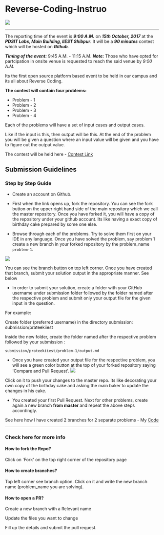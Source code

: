 # Reverse-Coding-Instruo


![](https://raw.githubusercontent.com/Shibpur-Open-Source-Community/Reverse-Coding-Instruo/master/reverse%20coding-01.png)


-----------------------------------------------------------------------

The reporting time of the event is _**9:00 A.M.**_ on _**15th October, 2017**_ at the _**PDSIT Labs, Main Building, IIEST Shibpur**_. It will be a _**90 minutes**_ contest which will be hosted on _**Github**_.

_**Timing of the event:**_ 9:45 A.M. - 11:15 A.M.
_**Note:**_ Those who have opted for partcipation in onsite venue is requested to reach the said venue by _9:00 A.M._

Its the first open source platform based event to be held in our campus and its all about Reverse Coding. 

**The contest will contain four problems:**

* Problem - 1
* Problem - 2
* Problem - 3
* Problem - 4

Each of the problems will have a set of input cases and output cases. 
  
Like if the input is this, then output will be this. 
At the end of the problem you will be given a question where an input value will be given and you have to figure out the output value.


The contest will be held here - [Contest Link](https://github.com/prateekiiest/Reverse-Coding)

## Submission Guidelines

### Step by Step Guide

* Create an account on Github.

* First when the link opens up, fork the repository. You can see the fork button on the upper right hand side of the main repository   which we call the master repository. Once you have forked it, you will have a copy of the repository under your github account. Its like having a exact copy of  birthday cake prepared by some one else.

* Browse through each of the problems. Try to solve them first on your IDE in any language. Once you have solved the problem, say problem 1 create a new branch in your forked repository by the problem_name `problem-1`. 

![](https://raw.githubusercontent.com/Shibpur-Open-Source-Community/Reverse-Coding-Instruo/master/Screenshot%202017-10-13%2008.20.05%20(2).png)

You can see the branch button on top left corner. Once you have created that branch, submit your solution output in the appropriate manner. See below

* In order to submit your solution, create a folder with your GitHub username under submission folder followed by the folder named after the respective problem and submit only your output file for the given input in the question.

For example:

Create folder (preferred username) in the directory submission: submission/prateekiiest

Inside the new folder, create the folder named after the respective problem followed by your submission : 

`submission/prateekiiest/problem-1/output.md`



* Once you have created your output file for the respective problem, you will see a green color button at the top of your forked repository saying 'Compare and Pull Request'.
![](https://raw.githubusercontent.com/Shibpur-Open-Source-Community/Reverse-Coding-Instruo/master/Screenshot%202017-10-13%2008.20.05%20(3).png)

Click on it to push your changes to the master repo. Its like decorating your own copy of the birthday cake and asking the main baker to update the changes in his cake.

* You created your first Pull Request. Next for other problems, create again a new branch **from master** and repeat the above steps accordingly.


See here how I have created 2 branches for 2 separate problems - My [Code](https://github.com/prateekiiest/Reverse-Coding-Instruo/tree/master)

------------------------------------------

###  Check here for more info

#### How to fork the Repo?

Click on 'Fork' on the top right corner of the repository page

#### How to create branches?

Top left corner see branch option. Click on it and write the new branch name (problem_name you are solving).

#### How to open a PR?

Create a new branch with a Relevant name

Update the files you want to change

Fill up the details and submit the pull request. 
